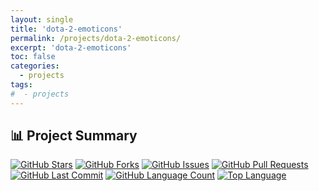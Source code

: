 ```yaml
---
layout: single
title: 'dota-2-emoticons'
permalink: /projects/dota-2-emoticons/
excerpt: 'dota-2-emoticons'
toc: false
categories:
  - projects
tags:
#  - projects
---
```


## 📊 Project Summary

[![GitHub Stars](https://img.shields.io/github/stars/nntin/Dota-2-Emoticons?style)](https://github.com/nntin/Dota-2-Emoticons/stargazers)
[![GitHub Forks](https://img.shields.io/github/forks/nntin/Dota-2-Emoticons?style)](https://github.com/nntin/Dota-2-Emoticons/network)
[![GitHub Issues](https://img.shields.io/github/issues/nntin/Dota-2-Emoticons?style)](https://github.com/nntin/Dota-2-Emoticons/issues)
[![GitHub Pull Requests](https://img.shields.io/github/issues-pr/nntin/Dota-2-Emoticons?style)](https://github.com/nntin/Dota-2-Emoticons/pulls)
[![GitHub Last Commit](https://img.shields.io/github/last-commit/nntin/Dota-2-Emoticons?style)](https://github.com/nntin/Dota-2-Emoticons/commits)
[![GitHub Language Count](https://img.shields.io/github/languages/count/nntin/Dota-2-Emoticons?style)](https://github.com/nntin/Dota-2-Emoticons)
[![Top Language](https://img.shields.io/github/languages/top/nntin/Dota-2-Emoticons?style)](https://github.com/nntin/Dota-2-Emoticons)
